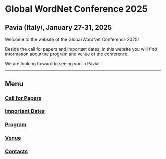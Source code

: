 # Global WordNet Conference 2025
## Pavia (Italy), January 27-31, 2025

Welcome to the website of the Global WordNet Conference 2025!

Beside the call for papers and important dates, in this website you will find information about the program and venue of the conference. 

We are looking forward to seeing you in Pavia!

___

## Menu

### <a href="https://www.markdownguide.org" target="_blank">Call for Papers</a>
### [Important Dates](dates.md)
### [Program](program.md)
### [Venue](venue.md)
### [Contacts](contacts.md)
